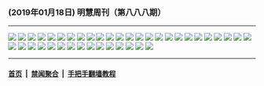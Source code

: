 ### (2019年01月18日) 明慧周刊（第八八八期） 

---

<img src="http://qikan.minghui.org/mhqkpage/qikanimage/2019/01/18/mhweekly888_read-online1.png"/> 

<img src="http://qikan.minghui.org/mhqkpage/qikanimage/2019/01/18/mhweekly888_read-online2.png"/> 

<img src="http://qikan.minghui.org/mhqkpage/qikanimage/2019/01/18/mhweekly888_read-online3.png"/> 

<img src="http://qikan.minghui.org/mhqkpage/qikanimage/2019/01/18/mhweekly888_read-online4.png"/> 

<img src="http://qikan.minghui.org/mhqkpage/qikanimage/2019/01/18/mhweekly888_read-online5.png"/> 

<img src="http://qikan.minghui.org/mhqkpage/qikanimage/2019/01/18/mhweekly888_read-online6.png"/> 

<img src="http://qikan.minghui.org/mhqkpage/qikanimage/2019/01/18/mhweekly888_read-online7.png"/> 

<img src="http://qikan.minghui.org/mhqkpage/qikanimage/2019/01/18/mhweekly888_read-online8.png"/> 

<img src="http://qikan.minghui.org/mhqkpage/qikanimage/2019/01/18/mhweekly888_read-online9.png"/> 

<img src="http://qikan.minghui.org/mhqkpage/qikanimage/2019/01/18/mhweekly888_read-online10.png"/> 

<img src="http://qikan.minghui.org/mhqkpage/qikanimage/2019/01/18/mhweekly888_read-online11.png"/> 

<img src="http://qikan.minghui.org/mhqkpage/qikanimage/2019/01/18/mhweekly888_read-online12.png"/> 

<img src="http://qikan.minghui.org/mhqkpage/qikanimage/2019/01/18/mhweekly888_read-online13.png"/> 

<img src="http://qikan.minghui.org/mhqkpage/qikanimage/2019/01/18/mhweekly888_read-online14.png"/> 

<img src="http://qikan.minghui.org/mhqkpage/qikanimage/2019/01/18/mhweekly888_read-online15.png"/> 

<img src="http://qikan.minghui.org/mhqkpage/qikanimage/2019/01/18/mhweekly888_read-online16.png"/> 

<img src="http://qikan.minghui.org/mhqkpage/qikanimage/2019/01/18/mhweekly888_read-online17.png"/> 

<img src="http://qikan.minghui.org/mhqkpage/qikanimage/2019/01/18/mhweekly888_read-online18.png"/> 

<img src="http://qikan.minghui.org/mhqkpage/qikanimage/2019/01/18/mhweekly888_read-online19.png"/> 

<img src="http://qikan.minghui.org/mhqkpage/qikanimage/2019/01/18/mhweekly888_read-online20.png"/> 

<img src="http://qikan.minghui.org/mhqkpage/qikanimage/2019/01/18/mhweekly888_read-online21.png"/> 

<img src="http://qikan.minghui.org/mhqkpage/qikanimage/2019/01/18/mhweekly888_read-online22.png"/> 

<img src="http://qikan.minghui.org/mhqkpage/qikanimage/2019/01/18/mhweekly888_read-online23.png"/> 

<img src="http://qikan.minghui.org/mhqkpage/qikanimage/2019/01/18/mhweekly888_read-online24.png"/> 

<img src="http://qikan.minghui.org/mhqkpage/qikanimage/2019/01/18/mhweekly888_read-online25.png"/> 

<img src="http://qikan.minghui.org/mhqkpage/qikanimage/2019/01/18/mhweekly888_read-online26.png"/> 

<img src="http://qikan.minghui.org/mhqkpage/qikanimage/2019/01/18/mhweekly888_read-online27.png"/> 

<img src="http://qikan.minghui.org/mhqkpage/qikanimage/2019/01/18/mhweekly888_read-online28.png"/> 

<img src="http://qikan.minghui.org/mhqkpage/qikanimage/2019/01/18/mhweekly888_read-online29.png"/> 

<img src="http://qikan.minghui.org/mhqkpage/qikanimage/2019/01/18/mhweekly888_read-online30.png"/> 

<img src="http://qikan.minghui.org/mhqkpage/qikanimage/2019/01/18/mhweekly888_read-online31.png"/> 

<img src="http://qikan.minghui.org/mhqkpage/qikanimage/2019/01/18/mhweekly888_read-online32.png"/> 

<img src="http://qikan.minghui.org/mhqkpage/qikanimage/2019/01/18/mhweekly888_read-online33.png"/> 

<img src="http://qikan.minghui.org/mhqkpage/qikanimage/2019/01/18/mhweekly888_read-online34.png"/> 

<img src="http://qikan.minghui.org/mhqkpage/qikanimage/2019/01/18/mhweekly888_read-online35.png"/> 

<img src="http://qikan.minghui.org/mhqkpage/qikanimage/2019/01/18/mhweekly888_read-online36.png"/> 

<img src="http://qikan.minghui.org/mhqkpage/qikanimage/2019/01/18/mhweekly888_read-online37.png"/> 

<img src="http://qikan.minghui.org/mhqkpage/qikanimage/2019/01/18/mhweekly888_read-online38.png"/> 

<img src="http://qikan.minghui.org/mhqkpage/qikanimage/2019/01/18/mhweekly888_read-online39.png"/> 

<img src="http://qikan.minghui.org/mhqkpage/qikanimage/2019/01/18/mhweekly888_read-online40.png"/> 



---

#### [首页](../../../..) &nbsp;|&nbsp; [禁闻聚合](https://github.com/gfw-breaker/banned-news) &nbsp;|&nbsp; [手把手翻墙教程](https://github.com/gfw-breaker/guides) 
